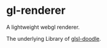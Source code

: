 # gl-renderer

A lightweight webgl renderer.

The underlying Library of [glsl-doodle](https://doodle.webgl.group/).
